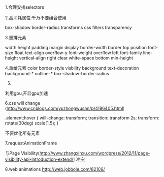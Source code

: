 1.合理安排selectors

2.高消耗属性:千万不要组合使用

box-shadow border-radius transforms css filters transparency

3.重排元素

width height padding margin display border-width border top
position font-size float text-align overflow-y font-weight
overflow left font-family line-height vertical-align right
clear white-space bottom min-height

4.重绘元素
color border-style visbility background text-decoration
background-* outline-* box-shadow-border-radius

5.
利用gpu,开启gpu加速

6.css will change (http://www.cnblogs.com/yuzhongwusan/p/4186405.html)

.element:hover {
    will-change: transform;
    transition: transform 2s;
    transform: rotate(30deg) scale(1.5);
}

不要优化所有元素

7.requestAnimationFrame

与Page Visibility(http://www.zhangxinxu.com/wordpress/2012/11/page-visibility-api-introduction-extend/)
冲突

8.web animations
http://web.jobbole.com/82106/





































